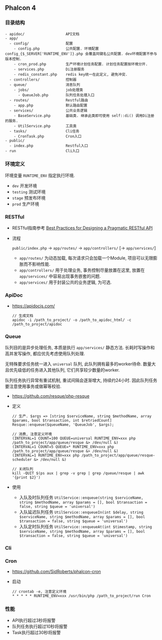 ## Phalcon 4

### 目录结构

```
- apidoc/                   API文档
- app/
  - config/                 配置
    - config.php            公共配置. 环境配置 config_{$_SERVER['RUNTIME_ENV']}.php 会覆盖同键名公共配置. dev环境配置不参与版本控制.
    - cron_prod.php         生产环境计划任务配置. 计划任务配置按环境分开.
    - services.php          Di注册服务
    - redis_constant.php    redis key统一在此定义, 避免冲突. 
  - controllers/            控制器
  - queue/                  消息队列
    - jobs/                 job处理类
      - QueueJob.php        队列任务处理入口
  - routes/                 Restful路由
    - app.php               默认路由配置
  - services/               公共业务逻辑
    - BaseService.php       基础类. 继承此类即可使用 self::di() 调用Di注册的服务.
    - UtilService.php       工具类
  - tasks/                  Cli任务
    - CronTask.php          Cron入口
- public/
  - index.php               Restful入口
- run                       Cli入口
```

### 环境定义

  环境变量 `RUNTIME_ENV` 指定执行环境.
  
  - `dev`       开发环境
  - `testing`   测试环境
  - `stage`     预发布环境
  - `prod`      生产环境

### RESTful

- RESTful指南参考 <a href="https://www.vinaysahni.com/best-practices-for-a-pragmatic-restful-api" target="_blank">Best Practices for Designing a Pragmatic RESTful API</a>

- 流程
  
  `public/index.php` -> `app/routes/` -> `app/controllers/` [-> `app/services/`]
  
  - `app/routes/` 为动态加载, 每次请求只会加载一个Module, 项目可以无限膨胀而不影响性能.
  - `app/controllers/` 用于处理业务, 事务控制尽量放置在这里, 放置在 `app/services/` 中容易出现事务嵌套的问题.
  - `app/services/` 用于封装公共的业务逻辑, 为可选.

### ApiDoc

- https://apidocjs.com/

  ```
  // 生成文档
  apidoc -i /path_to_project/ -o /path_to_apidoc_html/ -c /path_to_project/apidoc
  ```

### Queue

队列目的是异步处理任务, 本质是执行 `app/services/` 静态方法. 长耗时写操作和高并发写操作, 都应优先考虑使用队列处理. 

无特殊要求任务统一进入 `universal` 队列, 此队列拥有最多的worker待命. 数量大且优先级低的任务进入其他队列, 它们共享较少数量的worker.

队列任务执行异常有重试机制, 重试间隔会逐渐增大, 持续约24小时. 因此队列任务要注意使用事务或做幂等校验.

- https://github.com/resque/php-resque

- 定义

  ```
  // 生产. $args => [string $serviceName, string $methodName, array $params, bool $transaction, int $retriedCount]
  Resque::enqueue($queueName, 'QueueJob', $args);
  
  // 消费, 注意定义环境
  (INTERVAL=1 COUNT=100 QUEUE=universal RUNTIME_ENV=xxx php /path_to_project/app/queue/resque &> /dev/null &)
  (INTERVAL=1 COUNT=5 QUEUE=* RUNTIME_ENV=xxx php /path_to_project/app/queue/resque &> /dev/null &)
  (INTERVAL=1 RUNTIME_ENV=xxx php /path_to_project/app/queue/resque-scheduler &> /dev/null &)
  
  // 关闭队列
  kill -QUIT $(ps aux | grep -v grep | grep /queue/resque | awk '{print $2}')
  ```

- 使用

  - 入队及时队列任务 `UtilService::enqueue(string $serviceName, string $methodName, array $params = [], bool $transaction = false, string $queue = 'universal')`
  - 入队延迟队列任务 `UtilService::enqueueIn(int $delay, string $serviceName, string $methodName, array $params = [], bool $transaction = false, string $queue = 'universal')`
  - 入队定时队列任务 `UtilService::enqueueAt(int $timestamp, string $serviceName, string $methodName, array $params = [], bool $transaction = false, string $queue = 'universal')`

### Cli

### Cron

- https://github.com/SidRoberts/phalcon-cron

- 启动

  ```
  // crontab -e, 注意定义环境
  * * * * * RUNTIME_ENV=xxx /usr/bin/php /path_to_project/run Cron
  ```

### 性能

- API执行超过3秒将报警
- 队列任务执行超过10秒将报警
- Task执行超过30秒将报警
